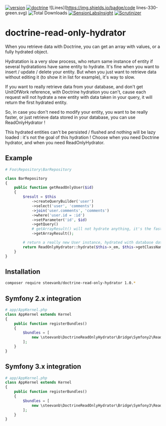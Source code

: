 [![version](https://img.shields.io/badge/version-1.0.0-green.svg)](https://github.com/steevanb/doctrine-read-only-hydrator/tree/1.0.0)
[![doctrine](https://img.shields.io/badge/doctrine/orm-^2.4.8-blue.svg)](http://www.doctrine-project.org)
![Lines](https://img.shields.io/badge/code lines-330-green.svg)
![Total Downloads](https://poser.pugx.org/steevanb/doctrine-read-only-hydrator/downloads)
[![SensionLabsInsight](https://img.shields.io/badge/SensionLabsInsight-platinum-brightgreen.svg)](https://insight.sensiolabs.com/projects/bd1b7a42-6a2c-4918-9986-3361dd40cc86/analyses/1)
[![Scrutinizer](https://scrutinizer-ci.com/g/steevanb/doctrine-read-only-hydrator/badges/quality-score.png?b=master)](https://scrutinizer-ci.com/g/steevanb/doctrine-read-only-hydrator/)

doctrine-read-only-hydrator
===========================

When you retrieve data with Doctrine, you can get an array with values, or a fully hydrated object.

Hydratation is a very slow process, who return same instance of entity if several hydratations have same entity to hydrate. 
It's fine when you want to insert / update / delete your entity. But when you just want to retrieve data without editing it (to show it in list for example), it's way to slow.

If you want to really retrieve data from your database, and don't get UnitOfWork reference, with Doctrine hydration you can't, cause each request will not hydrate a new entity with data taken in your query, it will return the first hydrated entity.

So, in case you don't need to modify your entity, you want to be really faster, or just retrieve data stored in your database, you can use ReadOnlyHydrator !

This hydrated entities can't be persisted / flushed and nothing will be lazy loaded : it's not the goal of this hydration ! Choose when you need Doctrine hydrator, and when you need ReadOnlyHydrator.

Example
-------

```php
# Foo\Repository\BarRepository

class BarRepository
{
    public function getReadOnlyUser($id)
    {
        $result = $this
            ->createQueryBuilder('user')
            ->select('user', 'comments')
            ->join('user.comments', 'comments')
            ->where('user.id = :id')
            ->setParameter('id', $id)
            ->getQuery()
            # getArrayResult() will not hydrate anything, it's the fastest way to get data
            ->getArrayResult();

        # return a really new User instance, hydrated with database data, who can't be persisted or flushed
        return ReadOnlyHydrator::hydrate($this->_em, $this->getClassName(), $result[0]);
    }
}
```

Installation
------------
```bash
composer require steevanb/doctrine-read-only-hydrator 1.0.*
```

Symfony 2.x integration
-----------------------
```php
# app/AppKernel.php
class AppKernel extends Kernel
{
    public function registerBundles()
    {
        $bundles = [
            new \steevanb\DoctrineReadOnlyHydrator\Bridge\Symfony2\ReadOnlyHydratorBundle()
        ];
    }
}
```

Symfony 3.x integration
-----------------------
```php
# app/AppKernel.php
class AppKernel extends Kernel
{
    public function registerBundles()
    {
        $bundles = [
            new \steevanb\DoctrineReadOnlyHydrator\Bridge\Symfony3\ReadOnlyHydratorBundle()
        ];
    }
}
```

